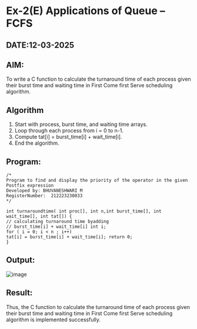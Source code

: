# Ex-2(E) Applications of Queue – FCFS
## DATE:12-03-2025
## AIM:
To write a C function to calculate the turnaround time of each process given their burst time and waiting time in First Come first Serve scheduling algorithm.
## Algorithm
1. Start with process, burst time, and waiting time arrays.
2. Loop through each process from i = 0 to n-1.
3. Compute tat[i] = burst_time[i] + wait_time[i].
4. End the algorithm.  

## Program:
```
/*
Program to find and display the priority of the operator in the given Postfix expression
Developed by: BHUVANESHWARI M
RegisterNumber:  212223230033
*/

int turnaroundtime( int proc[], int n,int burst_time[], int wait_time[], int tat[]) {
// calculating turnaround time byadding
// burst_time[i] + wait_time[i] int i;
for ( i = 0; i < n ; i++)
tat[i] = burst_time[i] + wait_time[i]; return 0;
}

```

## Output:

![image](https://github.com/user-attachments/assets/6e5432fe-b4a9-4e2a-bb12-95e7f3719a22)


## Result:
Thus, the C function to calculate the turnaround time of each process given their burst time and waiting time in First Come first Serve scheduling algorithm is implemented successfully.
